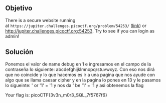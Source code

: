 ## Objetivo
There is a secure website running at `https://jupiter.challenges.picoctf.org/problem/54253/` ([link](https://jupiter.challenges.picoctf.org/problem/54253/)) or http://jupiter.challenges.picoctf.org:54253. Try to see if you can login as admin!

## Solución
Ponemos el valor de name debug en 1 e ingresamos en el campo de la contraseña lo siguiente: abcdefghijklmnopqrstuvwxyz. Con eso nos dirá que no coincide y lo que hacemos es ir a una pagina que nos ayude con algo que se llama caesar cipher y en la pagina lo pones en 13 y le pasamos lo sigueinte: ' or '1' = '1 y nos da ' be '1' = '1 y asi obtenemos la flag

Your flag is: picoCTF{3v3n_m0r3_SQL_7f5767f6}